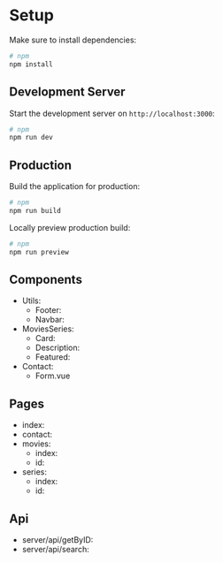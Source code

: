 # Setup

Make sure to install dependencies:

```bash
# npm
npm install
```

## Development Server

Start the development server on `http://localhost:3000`:

```bash
# npm
npm run dev
```

## Production

Build the application for production:

```bash
# npm
npm run build
```

Locally preview production build:

```bash
# npm
npm run preview
```

## Components
- Utils:
    - Footer:
    - Navbar:
- MoviesSeries:
    - Card:
    - Description:
    - Featured: 
- Contact:
    - Form.vue
## Pages
- index: 
- contact:
- movies:
    - index:
    - id:
- series:
    - index:
    - id:

## Api
- server/api/getByID: 
- server/api/search: